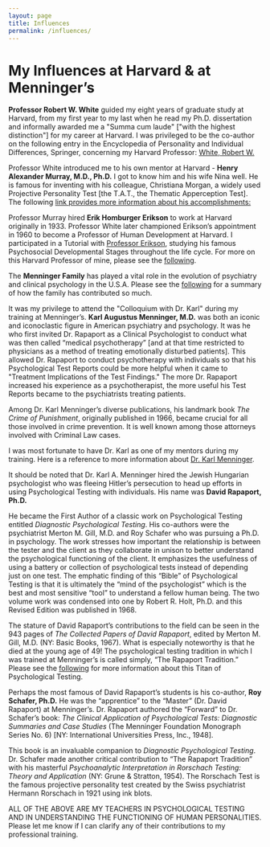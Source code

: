 ```yaml
---
layout: page
title: Influences
permalink: /influences/
---
```


# My Influences at Harvard & at Menninger’s

**Professor Robert W. White** guided my eight years of graduate study at Harvard, from my first year to my last when he read my Ph.D. dissertation and informally awarded me a "Summa cum laude" ["with the highest distinction"] for my career at Harvard. 
I was privileged to be the co-author on the following entry in the Encyclopedia of Personality and Individual Differences, Springer,  concerning my Harvard Professor: [White, Robert W.](https://link.springer.com/10.1007/978-3-319-28099-8_2078-2)

Professor White introduced me to his own mentor at Harvard - **Henry Alexander Murray, M.D., Ph.D.** I got to know him and his wife Nina well. He is famous for inventing with his colleague, Christiana Morgan, a widely used Projective Personality Test [the T.A.T., the Thematic Apperception Test]. The following [link provides more information about his accomplishments:](http://oasis.lib.harvard.edu/oasis/deliver/~hua09001)

Professor Murray hired **Erik Homburger Erikson** to work at Harvard originally in 1933. Professor White later championed Erikson’s appointment in 1960 to become a Professor of Human Development at Harvard.
I participated in a Tutorial with [Professor Erikson](https://psychology.fas.harvard.edu/people/erik-erikson), studying his famous Psychosocial Developmental Stages throughout the life cycle. For more on this Harvard Professor of mine, please see the [following](https://news.harvard.edu/gazette/story/2002/03/erik-erikson/).


The **Menninger Family** has played a vital role in the evolution of psychiatry and clinical psychology in the U.S.A. Please see the [following](https://www.britannica.com/topic/Menninger-family) for a summary of how the family has contributed so much.

It was my privilege to attend the "Colloquium with Dr. Karl" during my training at Menninger’s. **Karl Augustus Menninger, M.D.** was both an iconic and iconoclastic figure in American psychiatry and psychology. 
It was he who first invited Dr. Rapaport as a Clinical Psychologist to conduct what was then called “medical psychotherapy” [and at that time restricted to physicians as a method of treating emotionally disturbed patients]. This allowed Dr. Rapaport to conduct psychotherapy with individuals so that his Psychological Test Reports could be more helpful when it came to "Treatment Implications of the Test Findings."
The more Dr. Rapaport increased his experience as a psychotherapist, the more useful his Test Reports became to the psychiatrists treating patients.
        
Among Dr. Karl Menninger’s diverse publications, his landmark book *The Crime of Punishment*, originally published in 1966, became crucial for all those involved in crime prevention. 
It is well known among those attorneys involved with Criminal Law cases.

I was most fortunate to have Dr. Karl as one of my mentors during my training. Here is a reference to more information about [Dr. Karl Menninger](http://www.nytimes.com/1990/07/19/obituaries/karl-menninger-96-dies-leader-in-us-psychiatry.html).

It should be noted that Dr. Karl A. Menninger hired the Jewish Hungarian psychologist who was fleeing Hitler’s persecution to head up efforts in using Psychological Testing with individuals. His name was **David Rapaport, Ph.D.**

He became the First Author of a classic work on Psychological Testing entitled *Diagnostic Psychological Testing*. His co-authors were the psychiatrist Merton M. Gill, M.D. and Roy Schafer who was pursuing a Ph.D. in psychology. The work stresses how important the relationship is between the tester and the client as they collaborate in unison to better understand the psychological functioning of the client.
It emphasizes the usefulness of using a battery or collection of psychological tests instead of depending just on one test.
 The emphatic finding of this “Bible” of Psychological Testing is that it is ultimately the “mind of the psychologist” which is the best and most sensitive “tool” to understand a fellow human being.
  The two volume work was condensed into one by Robert R. Holt, Ph.D. and this Revised Edition was published in 1968.

The stature of David Rapaport’s contributions to the field can be seen in the 943 pages of *The Collected Papers of David Rapaport*, edited by Merton M. Gill, M.D. (NY: Basic Books, 1967). What is especially noteworthy is that he died at the young age of 49!
The psychological testing tradition in which I was trained at Menninger’s is called simply, “The Rapaport Tradition.”
Please see the [following](https://www.encyclopedia.com/people/medicine/psychology-and-psychiatry-biographies/david-rapaport#1G23045001041) for more information about this Titan of Psychological Testing.

Perhaps the most famous of David Rapaport’s students is his co-author, **Roy Schafer, Ph.D.** He was the “apprentice” to the “Master” (Dr. David Rapaport) at Menninger’s.
Dr. Rapaport authored the “Forward” to Dr. Schafer’s book: *The Clinical Application of Psychological Tests: Diagnostic Summaries and Case Studies* (The Menninger Foundation Monograph Series No. 6) [NY: International Universities Press, Inc., 1948].
          
This book is an invaluable companion to *Diagnostic Psychological Testing*. 
Dr. Schafer made another critical contribution to “The Rapaport Tradition” with his masterful *Psychoanalytic Interpretation in Rorschach Testing: Theory and Application* (NY: Grune & Stratton, 1954).
The Rorschach Test is the famous projective personality test created by the Swiss psychiatrist Hermann Rorschach in 1921 using ink blots.

ALL OF THE ABOVE ARE MY TEACHERS IN PSYCHOLOGICAL TESTING AND IN UNDERSTANDING THE FUNCTIONING OF HUMAN PERSONALITIES. Please let me know if I can clarify any of their contributions to my professional training.